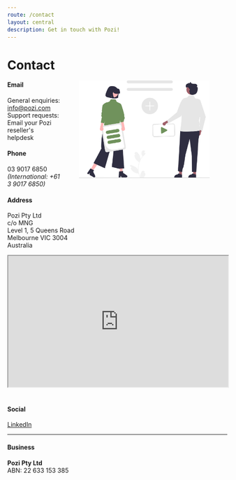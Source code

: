 ```yaml
---
route: /contact
layout: central
description: Get in touch with Pozi!
---
```


# Contact

<img src="/static/img/undraw/undraw_collaborating_re_l43g.svg" alt="" style="float:right;width:300px;margin:0px 40px;">

#### Email

General enquiries: info@pozi.com<br/>
Support requests: Email your Pozi reseller's helpdesk

#### Phone

03 9017 6850<br/>
*(International: +61 3 9017 6850)*

#### Address

Pozi Pty Ltd<br/>
c/o MNG<br/>
Level 1, 5 Queens Road<br/>
Melbourne VIC 3004<br/>
Australia

<iframe width="100%" height="300px" allow="fullscreen" src="https://contact.pozi.com/"></iframe>

<br/>
<br/>

#### Social

[LinkedIn](https://www.linkedin.com/company/poziapp)

---

#### Business

**Pozi Pty Ltd**<br/>
ABN: 22 633 153 385
